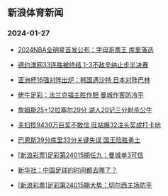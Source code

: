 ## 新浪体育新闻 
### 2024-01-27

+ [2024NBA全明星首发公布：字母哥票王 库里落选](https://sports.sina.com.cn/basketball/nba/2024-01-26/doc-inaevhph0330541.shtml)

+ [德约澳网33连胜被终结 1-3不敌辛纳止步半决赛](https://sports.sina.com.cn/tennis/atp/2024-01-26/doc-inaevtci4360089.shtml)

+ [亚洲杯16强对阵出炉：韩国遇沙特 日本对阵巴林](https://sports.sina.com.cn/china/asia/2024-01-26/doc-inaevhph0346038.shtml)

+ [佬牛足彩：法兰克福主胜作胆  曼城作客防冷平](https://sports.sina.com.cn/l/2024-01-26/doc-inaevhpp4538925.shtml)

+ [詹姆斯25+12拉塞尔29分 湖人20记三分射杀公牛](https://sports.sina.com.cn/basketball/nba/2024-01-26/doc-inaevtca0138683.shtml)

+ [夫妇揽9430万巨奖不敢信 旺站爆32注头奖成打卡地](https://sports.sina.com.cn/l/2024-01-26/doc-inaevafp7856812.shtml)

+ [巴恩斯39分库里33分关键失误 国王险胜勇士](https://sports.sina.com.cn/basketball/nba/2024-01-26/doc-inaevtcf7560289.shtml)

+ [[新浪彩票]足彩第24015期任九：曼城单3可信](https://sports.sina.com.cn/l/2024-01-26/doc-inaevafk0428591.shtml)

+ [新华社：中国足球的时间都去哪了？](https://sports.sina.com.cn/china/2024-01-26/doc-inaevhpk4905901.shtml)

+ [[新浪彩票]足彩第24015期大势：切尔西主场防平](https://sports.sina.com.cn/l/2024-01-26/doc-inaevafp7857384.shtml)

